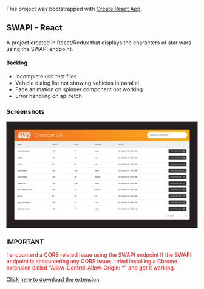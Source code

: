 This project was bootstrapped with [Create React App](https://github.com/facebook/create-react-app).

## SWAPI - React

A project created in React/Redux that displays the characters of star wars using the SWAPI endpoint.

#### Backlog

* Incomplete unit test files
* Vehicle dialog list not showing vehicles in parallel
* Fade animation on spinner component not working
* Error handling on api fetch

### Screenshots

![alt home](/screenshots/home.png)

### IMPORTANT

<span style="color:red">I encounterd a CORS related issue using the SWAPI endpoint If the SWAPI endpoint is encountering any CORS issue. I tried installing a Chrome extension called "Allow-Control-Allow-Origin: *" and got it working.</span>

[Click here to download the extension](https://chrome.google.com/webstore/detail/allow-control-allow-origi/nlfbmbojpeacfghkpbjhddihlkkiljbi?hl=en)